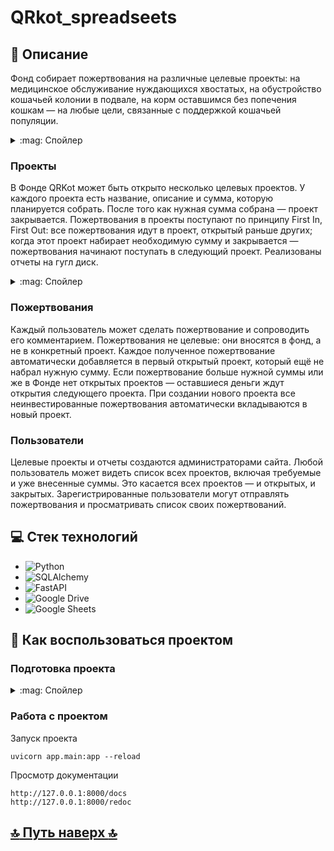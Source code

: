 # QRkot_spreadseets

## :page_with_curl: Описание
Фонд собирает пожертвования на различные целевые проекты: на медицинское обслуживание нуждающихся хвостатых, на обустройство кошачьей колонии в подвале, на корм оставшимся без попечения кошкам — на любые цели, связанные с поддержкой кошачьей популяции.

<details>
<summary>:mag: Спойлер</summary>
  
![image](https://i.pinimg.com/originals/52/43/e6/5243e62fc5e182e2a9e262eeb6325d5f.gif)

</details>

### Проекты
В Фонде QRKot может быть открыто несколько целевых проектов. У каждого проекта есть название, описание и сумма, которую планируется собрать. После того как нужная сумма собрана — проект закрывается.
Пожертвования в проекты поступают по принципу First In, First Out: все пожертвования идут в проект, открытый раньше других; когда этот проект набирает необходимую сумму и закрывается — пожертвования начинают поступать в следующий проект.
Реализованы отчеты на гугл диск.

<details>
<summary>:mag: Спойлер</summary>
  
  ![image](https://github.com/user-attachments/assets/71578eaf-5210-447b-87f1-b7110f1dfdb4)

</details>

### Пожертвования
Каждый пользователь может сделать пожертвование и сопроводить его комментарием. Пожертвования не целевые: они вносятся в фонд, а не в конкретный проект. Каждое полученное пожертвование автоматически добавляется в первый открытый проект, который ещё не набрал нужную сумму. Если пожертвование больше нужной суммы или же в Фонде нет открытых проектов — оставшиеся деньги ждут открытия следующего проекта. При создании нового проекта все неинвестированные пожертвования автоматически вкладываются в новый проект.

### Пользователи
Целевые проекты и отчеты создаются администраторами сайта. 
Любой пользователь может видеть список всех проектов, включая требуемые и уже внесенные суммы. Это касается всех проектов — и открытых, и закрытых.
Зарегистрированные пользователи могут отправлять пожертвования и просматривать список своих пожертвований.


## :computer: Стек технологий
- ![Python](https://img.shields.io/badge/python-3670A0?style=for-the-badge&logo=python&logoColor=ffdd54)
- ![SQLAlchemy](https://camo.githubusercontent.com/002ee4ca516670df2b07f9fead4c132c71b7f367002ab21681a686c923c0acd6/68747470733a2f2f696d672e736869656c64732e696f2f62616467652f73716c616c6368656d792d6662666266623f7374796c653d666f722d7468652d6261646765)
- ![FastAPI](https://img.shields.io/badge/FastAPI-005571?style=for-the-badge&logo=fastapi)
- ![Google Drive](https://img.shields.io/badge/Google%20Drive-4285F4?style=for-the-badge&logo=googledrive&logoColor=white)
- ![Google Sheets](https://img.shields.io/badge/Google%20Sheets-34A853?style=for-the-badge&logo=google-sheets&logoColor=white)

## :page_with_curl: Как воспользоваться проектом
### Подготовка проекта
<details>
<summary>:mag: Спойлер</summary>

1. Клонирование проекта с GitHub
```
https://github.com/elikman/QRkot_spreadsheets.git
```
2.	Создайте виртуальное окружение.

Linux
```commandline
python3 -m venv venv
```
Windows
```commandline
python -m venv venv
```
3.	Активируйте виртуальное окружение.

Linux
```commandline
source venv/bin/activate
```
Windows
```commandline
source venv/Scripts/activate
```
4.	Установите зависимости.
```commandline
pip install -r requirements.txt
```
5.	Создать миграции и применить их.
```commandline
alembic init --template async alembic
alembic revision --autogenerate -m "Your description" --rev-id 01
alembic upgrade head
```

</details>

### Работа с проектом
Запуск проекта
```commandline
uvicorn app.main:app --reload
```
Просмотр документации
```commandline
http://127.0.0.1:8000/docs
http://127.0.0.1:8000/redoc
```

  ## [:top: Путь наверх :top:](https://github.com/Tiaki026/QRkot_spreadsheets/blob/master/README.md#qrkot)
